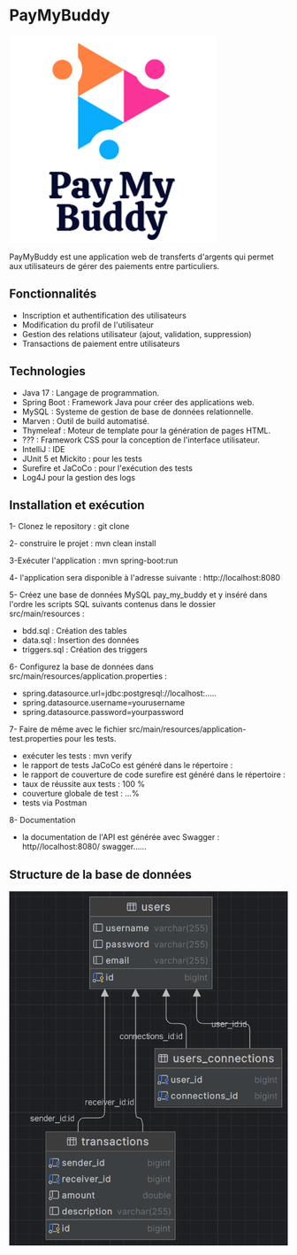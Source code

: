 # PayMyBuddy
![img.png](img.png)

PayMyBuddy est une application web de transferts d'argents qui permet aux utilisateurs de gérer des paiements entre particuliers.

## Fonctionnalités
- Inscription et authentification des utilisateurs
- Modification du profil de l'utilisateur 
- Gestion des relations utilisateur (ajout, validation, suppression)
- Transactions de paiement entre utilisateurs


## Technologies
- Java 17 : Langage de programmation.
- Spring Boot : Framework Java pour créer des applications web.
- MySQL : Systeme de gestion de base de données relationnelle.
- Marven : Outil de build automatisé.
- Thymeleaf : Moteur de template pour la génération de pages HTML.
- ??? : Framework CSS pour la conception de l'interface utilisateur.
- IntelliJ : IDE
- JUnit 5 et Mickito : pour les tests
- Surefire et JaCoCo : pour l'exécution des tests 
- Log4J pour la gestion des logs 


## Installation et exécution 
1- Clonez le repository : git clone 

2- construire le projet : mvn clean install

3-Exécuter l'application : mvn spring-boot:run 

4- l'application sera disponible à l'adresse suivante : http://localhost:8080

5- Créez une base de données MySQL pay_my_buddy et y inséré dans l'ordre les scripts SQL suivants contenus dans le dossier src/main/resources :
- bdd.sql : Création des tables
- data.sql : Insertion des données
- triggers.sql : Création des triggers

6- Configurez la base de données dans src/main/resources/application.properties :
- spring.datasource.url=jdbc:postgresql://localhost:.....
- spring.datasource.username=yourusername
- spring.datasource.password=yourpassword

7- Faire de même avec le fichier src/main/resources/application-test.properties pour les tests.
- exécuter les tests : mvn verify
- le rapport de tests JaCoCo est généré dans le répertoire : 
- le rapport de couverture de code surefire est généré dans le répertoire :
- taux de réussite aux tests : 100 %
- couverture globale de test : ...%
- tests via Postman 

8- Documentation 
- la documentation de l'API est générée avec Swagger : http//localhost:8080/ swagger......

## Structure de la base de données
![img_1.png](img_1.png)